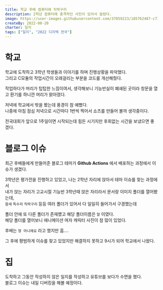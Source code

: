 ```yaml
---
title: 학교 후배 컴퓨터에 직박구리
description: 2헉년 컴퓨터에 충격적인 사진이 있어서 놀랐다.
image: https://user-images.githubusercontent.com/37059223/185762487-c7122e7d-fad0-43db-ae64-441f830c625b.jpg
createBy: 2022-08-20
charter: 일지
tags: ["일지", "2022 디지텍 전국"]
---
```


# 학교

학교에 도착하고 3학년 학생들과 이야기를 하며 진행상황을 파악했다.  
그리고 C모듈의 작업시간이 오래걸리는 부분을 코드를 개선해줬다.

작업하다가 머리가 텁텁한 느낌이여서, 생각해보니
기능반실이 폐쇄된 곳이라 창문을 열고 환기를 하니깐 머리가 맑아졌다.

저녁에 학교에서 밖을 봤는데 풍경이 참 예뻤다.  
나중에 아침 점심 저녁으로 시간마다 1번씩 찍어서 쇼츠를 만들어 볼까 생각중이다.

전국대회가 앞으로 1주일이면 시작되는데 힘든 시기지만 후회없는 시간을 보냈으면 좋겠다.

# 블로그 이슈

최근 후배들에게 만들어준 블로그 테마가 **Github Actions** 에서 배포하는 과정에서 이슈가 생겼다.

3학년은 평가전을 진행하고 있었고, 나는 2학년 자리에 앉아서 테마 이슈를 찾는 과정에서  
내가 앉는 자리가 고교시절 기능반 3학년때 앉은 자리라서 문서랑 이미지 폴더를 열어봤는데,  
`참새` `독수리` `직박구리` 등등 여러 폴더가 있어서 다 일일히 들어가서 구경했는데

폴더 안에 또 다른 폴더가 존재헀고 해당 폴더이름은 `알` 이였다.  
해당 폴더를 열어보니 애니메이션 여자 캐릭터 사진이 참 많이 있었다.

후배는 `형 아니에요` 라고 했지만 흠....

그 후에 평범하게 이슈를 찾고 있었지만 해결하지 못하고 9시가 되어 학교에서 나왔다.

# 집

도착하고 그동안 작성하지 않은 일지를 작성하고 유튜브를 보다가 수면을 했다.  
블로그 이슈는 내일 디버킹을 해볼 예정이다.
